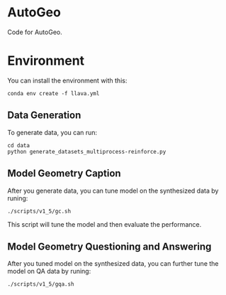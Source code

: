 # AutoGeo
Code for AutoGeo.

# Environment
You can install the environment with this:
```
conda env create -f llava.yml
```

## Data Generation
To generate data, you can run:
```
cd data
python generate_datasets_multiprocess-reinforce.py
```

## Model Geometry Caption
After you generate data, you can tune model on the synthesized data by runing:
```
./scripts/v1_5/gc.sh
```
This script will tune the model and then evaluate the performance. 

## Model Geometry Questioning and Answering
After you tuned model on the synthesized data, you can further tune the model on QA data by runing:
```
./scripts/v1_5/gqa.sh
```

